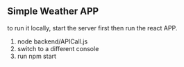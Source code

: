 ## Simple Weather APP
to run it locally, start the server first then run the react APP.

1. node backend/APICall.js
2. switch to a different console
3. run npm start
